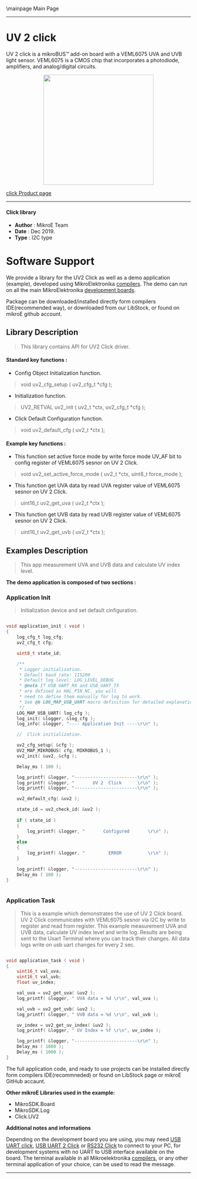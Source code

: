 \mainpage Main Page
 
 

---
# UV 2  click

UV 2 click is a mikroBUS™ add-on board with a VEML6075 UVA and UVB light sensor. VEML6075 is a CMOS chip that incorporates a photodiode, amplifiers, and analog/digital circuits.

<p align="center">
  <img src="https://download.mikroe.com/images/click_for_ide/uv2_click.png" height=300px>
</p>

[click Product page](https://www.mikroe.com/uv2-click)

---


#### Click library 

- **Author**        : MikroE Team
- **Date**          : Dec 2019.
- **Type**          : I2C type


# Software Support

We provide a library for the UV2 Click 
as well as a demo application (example), developed using MikroElektronika 
[compilers](https://shop.mikroe.com/compilers). 
The demo can run on all the main MikroElektronika [development boards](https://shop.mikroe.com/development-boards).

Package can be downloaded/installed directly form compilers IDE(recommended way), or downloaded from our LibStock, or found on mikroE github account. 

## Library Description

> This library contains API for UV2 Click driver.

#### Standard key functions :

- Config Object Initialization function.
> void uv2_cfg_setup ( uv2_cfg_t *cfg ); 
 
- Initialization function.
> UV2_RETVAL uv2_init ( uv2_t *ctx, uv2_cfg_t *cfg );

- Click Default Configuration function.
> void uv2_default_cfg ( uv2_t *ctx );


#### Example key functions :

- This function set active force mode by write force mode UV_AF bit to config register of VEML6075 sesnor on UV 2 Click.
> void uv2_set_active_force_mode ( uv2_t *ctx, uint8_t force_mode );
 
- This function get UVA data by read UVA register value of VEML6075 sesnor on UV 2 Click.
> uint16_t uv2_get_uva ( uv2_t *ctx );

- This function get UVB data by read UVB register value of VEML6075 sesnor on UV 2 Click.
> uint16_t uv2_get_uvb ( uv2_t *ctx );

## Examples Description

> This app measurement UVA and UVB data and calculate UV index level.

**The demo application is composed of two sections :**

### Application Init 

> Initialization device and set default cinfiguration.

```c

void application_init ( void )
{
    log_cfg_t log_cfg;
    uv2_cfg_t cfg;

    uint8_t state_id;

    /** 
     * Logger initialization.
     * Default baud rate: 115200
     * Default log level: LOG_LEVEL_DEBUG
     * @note If USB_UART_RX and USB_UART_TX 
     * are defined as HAL_PIN_NC, you will 
     * need to define them manually for log to work. 
     * See @b LOG_MAP_USB_UART macro definition for detailed explanation.
     */
    LOG_MAP_USB_UART( log_cfg );
    log_init( &logger, &log_cfg );
    log_info( &logger, "---- Application Init ----\r\n" );

    //  Click initialization.

    uv2_cfg_setup( &cfg );
    UV2_MAP_MIKROBUS( cfg, MIKROBUS_1 );
    uv2_init( &uv2, &cfg );

    Delay_ms ( 100 );

    log_printf( &logger, "------------------------\r\n" );
    log_printf( &logger, "       UV 2  Click      \r\n" );
    log_printf( &logger, "------------------------\r\n" );

    uv2_default_cfg( &uv2 );

    state_id = uv2_check_id( &uv2 );
    
    if ( state_id )
    {
        log_printf( &logger, "       Configured       \r\n" );
    }
    else
    {
        log_printf( &logger, "         ERROR          \r\n" );
    }

    log_printf( &logger, "------------------------\r\n" );
    Delay_ms ( 100 );
}
  
```

### Application Task

> This is a example which demonstrates the use of UV 2 Click board.
> UV 2 Click communicates with VEML6075 sesnor via I2C by write to register and read from register.
> This example measurement UVA and UVB data, calculate UV index level and write log.
> Results are being sent to the Usart Terminal where you can track their changes.
> All data logs write on usb uart changes for every 2 sec.

```c

void application_task ( void )
{
    uint16_t val_uva;
    uint16_t val_uvb;
    float uv_index;

    val_uva = uv2_get_uva( &uv2 );
    log_printf( &logger, " UVA data = %d \r\n", val_uva );

    val_uvb = uv2_get_uvb( &uv2 );
    log_printf( &logger, " UVB data = %d \r\n", val_uvb );

    uv_index = uv2_get_uv_index( &uv2 );
    log_printf( &logger, " UV Index = %f \r\n", uv_index );

    log_printf( &logger, "------------------------\r\n" );
    Delay_ms ( 1000 );
    Delay_ms ( 1000 );
}  

```

The full application code, and ready to use projects can be  installed directly form compilers IDE(recommneded) or found on LibStock page or mikroE GitHub accaunt.

**Other mikroE Libraries used in the example:** 

- MikroSDK.Board
- MikroSDK.Log
- Click.UV2

**Additional notes and informations**

Depending on the development board you are using, you may need 
[USB UART click](https://shop.mikroe.com/usb-uart-click), 
[USB UART 2 Click](https://shop.mikroe.com/usb-uart-2-click) or 
[RS232 Click](https://shop.mikroe.com/rs232-click) to connect to your PC, for 
development systems with no UART to USB interface available on the board. The 
terminal available in all Mikroelektronika 
[compilers](https://shop.mikroe.com/compilers), or any other terminal application 
of your choice, can be used to read the message.



---
